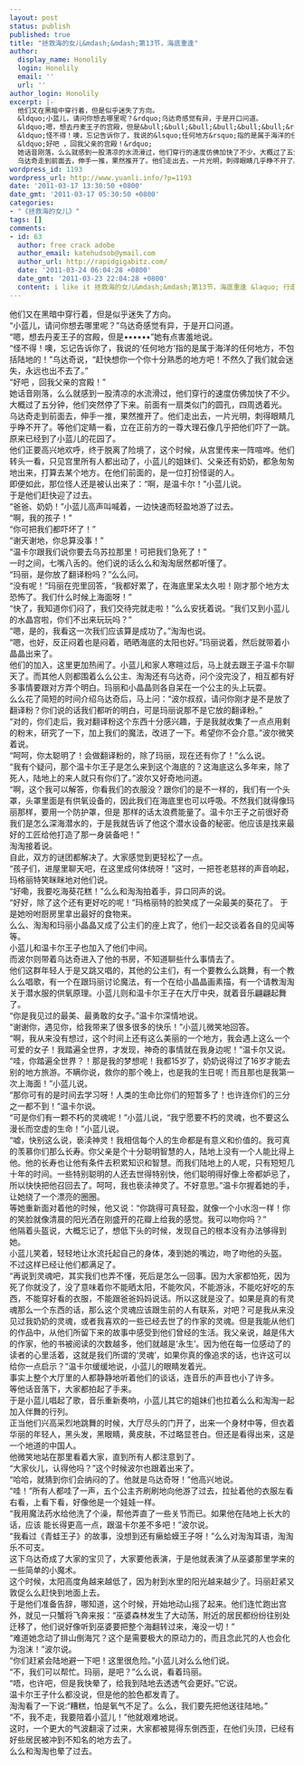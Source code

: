 ```yaml
---
layout: post
status: publish
published: true
title: "拯救海的女儿&mdash;&mdash;第13节，海底重逢"
author:
  display_name: Honolily
  login: Honolily
  email: ''
  url: ''
author_login: Honolily
excerpt: |-
  他们又在黑暗中穿行着，但是似乎迷失了方向。
  &ldquo;小蓝儿，请问你想去哪里呢？&rdquo;乌达奇感觉有异，于是开口问道。
  &ldquo;嗯，想去丹麦王子的宫殿，但是&bull;&bull;&bull;&bull;&bull;&bull;&rdquo;她有点害羞地说。
  &ldquo;怪不得！噢，忘记告诉你了，我说的&lsquo;任何地方&rsquo;指的是属于海洋的任何地方，不包括陆地的！&rdquo;乌达奇说，&ldquo;赶快想你一个你十分熟悉的地方吧！不然久了我们就会迷失，永远也出不去了。&rdquo;
  &ldquo;好吧 ，回我父亲的宫殿！&rdquo;
  她话音刚落，么么就感到一股清凉的水流滑过，他们穿行的速度仿佛加快了不少。大概过了五分钟，他们突然停了下来。前面有一扇类似门的圆孔，四周透着光。
  乌达奇走到前面去，伸手一推，果然推开了。他们走出去，一片光明，刺得眼睛几乎睁不开了。等他们定睛一看，立在正前方的一尊大理石像几乎把他们吓了一跳。原来已经到了小蓝儿的花园了。
wordpress_id: 1193
wordpress_url: http://www.yuanli.info/?p=1193
date: '2011-03-17 13:30:50 +0800'
date_gmt: '2011-03-17 05:30:50 +0800'
categories:
- "《拯救海的女儿》"
tags: []
comments:
- id: 63
  author: free crack adobe
  author_email: katehudsob@ymail.com
  author_url: http://rapidgigabitz.com/
  date: '2011-03-24 06:04:28 +0800'
  date_gmt: '2011-03-23 22:04:28 +0800'
  content: i like it 拯救海的女儿&mdash;&mdash;第13节，海底重逢 &laquo; 行走之树 now im your rss reader
---
```

<p>他们又在黑暗中穿行着，但是似乎迷失了方向。<br />
&ldquo;小蓝儿，请问你想去哪里呢？&rdquo;乌达奇感觉有异，于是开口问道。<br />
&ldquo;嗯，想去丹麦王子的宫殿，但是&bull;&bull;&bull;&bull;&bull;&bull;&rdquo;她有点害羞地说。<br />
&ldquo;怪不得！噢，忘记告诉你了，我说的&lsquo;任何地方&rsquo;指的是属于海洋的任何地方，不包括陆地的！&rdquo;乌达奇说，&ldquo;赶快想你一个你十分熟悉的地方吧！不然久了我们就会迷失，永远也出不去了。&rdquo;<br />
&ldquo;好吧 ，回我父亲的宫殿！&rdquo;<br />
她话音刚落，么么就感到一股清凉的水流滑过，他们穿行的速度仿佛加快了不少。大概过了五分钟，他们突然停了下来。前面有一扇类似门的圆孔，四周透着光。<br />
乌达奇走到前面去，伸手一推，果然推开了。他们走出去，一片光明，刺得眼睛几乎睁不开了。等他们定睛一看，立在正前方的一尊大理石像几乎把他们吓了一跳。原来已经到了小蓝儿的花园了。<a id="more"></a><a id="more-1193"></a><br />
他们正要高兴地欢呼，终于脱离了险境了，这个时候，从宫里传来一阵喧哗。他们转头一看，只见宫里所有人都出动了，小蓝儿的姐妹们、父亲还有奶奶，都急匆匆地出来，打算去某个地方。在他们前面的，是一位打扮怪诞的人。<br />
即便如此，那位怪人还是被认出来了：&ldquo;啊，是温卡尔！&rdquo;小蓝儿说。<br />
于是他们赶快迎了过去。<br />
&ldquo;爸爸、奶奶！&rdquo;小蓝儿高声叫喊着，一边快速而轻盈地游了过去。<br />
&ldquo;啊，我的孩子！&rdquo;<br />
&ldquo;你可把我们都吓坏了！&rdquo;<br />
&ldquo;谢天谢地，你总算没事！&rdquo;<br />
&ldquo;温卡尔跟我们说你要去乌苏拉那里！可把我们急死了！&rdquo;<br />
一时之间，七嘴八舌的。他们说的话么么和淘淘居然都听懂了。<br />
&ldquo;玛丽，是你放了翻译粉吗？&rdquo;么么问。<br />
&ldquo;没有呢！&rdquo;玛丽在兜里回答，&ldquo;我都好累了，在海底里呆太久啦！刚才那个地方太恐怖了。我们什么时候上海面呀！&rdquo;<br />
&ldquo;快了，我知道你们闷了，我们交待完就走啦！&rdquo;么么安抚着说。&ldquo;我们又到小蓝儿的水晶宫啦，你们不出来玩玩吗？&rdquo;<br />
&ldquo;嗯，是的，我看这一次我们应该算是成功了。&rdquo;淘淘也说。<br />
&ldquo;嗯，也好，反正闷着也是闷着，晒晒海底的太阳也好。&rdquo;玛丽说着，然后就带着小晶晶出来了。<br />
他们的加入，这里更加热闹了。小蓝儿和家人寒暄过后，马上就去跟王子温卡尔聊天了。而其他人则都围着么么公主、淘淘还有乌达奇，问个没完没了，相互都有好多事情要跟对方弄个明白。玛丽和小晶晶则各自呆在一个公主的头上玩耍。<br />
么么花了简短的时间介绍乌达奇后，马上问：&ldquo;波尔叔叔，请问你刚才是不是放了翻译粉？你们说的话我们都听的明白，可是玛丽说那不是它放的翻译粉。&rdquo;<br />
&ldquo;对的，你们走后，我对翻译粉这个东西十分感兴趣，于是我就收集了一点点用剩的粉末，研究了一下，加上我们的魔法，改进了一下。希望你不会介意。&rdquo;波尔微笑着说。<br />
&ldquo;呵呵，你太聪明了！会做翻译粉的，除了玛丽，现在还有你了！&rdquo;么么说。<br />
&ldquo;我有个疑问，那个温卡尔王子是怎么来到这个海底的？这海底这么多年来，除了死人，陆地上的来人就只有你们了。&rdquo;波尔又好奇地问道。<br />
&ldquo;啊，这个我可以解答，你看我们的衣服没？跟你们的是不一样的，我们有一个头罩，头罩里面是有供氧设备的，因此我们在海底里也可以呼吸。不然我们就得像玛丽那样，要用一个防护罩，但是 那样的话太浪费能量了。温卡尔王子之前很好奇我们是怎么深海潜水的，于是我就告诉了他这个潜水设备的秘密。他应该是找来最好的工匠给他打造了那一身装备吧！&rdquo;<br />
淘淘接着说。<br />
自此，双方的谜团都解决了。大家感觉到更轻松了一点。<br />
&ldquo;孩子们，进屋里聊天吧，在这里成何体统呀！&rdquo;这时，一把苍老慈祥的声音响起，玛格丽特笑眯眯地对他们说。<br />
&ldquo;好嘞，我要吃海葵花糕！&rdquo;么么和淘淘拍着手，异口同声的说。<br />
&ldquo;好好，除了这个还有更好吃的呢！&rdquo;玛格丽特的脸笑成了一朵最美的葵花了。 于是她吩咐厨房里拿出最好的食物来。<br />
么么、淘淘和玛丽小晶晶又成了公主们的座上宾了，他们一起交谈着各自的见闻等等。<br />
小蓝儿和温卡尔王子也加入了他们中间。<br />
而波尔则带着乌达奇进入了他的书房，不知道聊些什么事情去了。<br />
他们这群年轻人于是又跳又唱的，其他的公主们，有一个要教么么跳舞，有一个教么么唱歌，有一个在跟玛丽讨论魔法，有一个在给小晶晶画素描，有一个请教淘淘关于潜水服的供氧原理。小蓝儿则和温卡尔王子在大厅中央，就着音乐翩翩起舞了。<br />
&ldquo;你是我见过的最美、最勇敢的女子。&rdquo;温卡尔深情地说。<br />
&ldquo;谢谢你，遇见你，给我带来了很多很多的快乐！&rdquo;小蓝儿微笑地回答。<br />
&ldquo;啊，我从来没有想过，这个时间上还有这么美丽的一个地方，我会遇上这么一个可爱的女子！我踏遍全世界，才发现，神奇的事情就在我身边呢！&rdquo;温卡尔又说。<br />
&ldquo;哇，你踏遍全世界？！那是我的梦想呢！我都15岁了，奶奶说得过了16岁才能去别的地方旅游。不瞒你说，救你的那个晚上，也是我的生日呢！而且那也是我第一次上海面！&rdquo;小蓝儿说。<br />
&ldquo;那你可有的是时间去学习呀！人类的生命比你们的短暂多了！也许连你们的三分之一都不到！&rdquo;温卡尔说。<br />
&ldquo;可是你们有一颗不朽的灵魂呢！&rdquo;小蓝儿说，&ldquo;我宁愿要不朽的灵魂，也不要这么漫长而空虚的生命！&rdquo;小蓝儿说。<br />
&ldquo;嘘，快别这么说，亵渎神灵！我相信每个人的生命都是有意义和价值的。我可真的羡慕你们那么长寿。你父亲是个十分聪明智慧的人，陆地上没有一个人能比得上他。他的长寿也让他有条件去积累知识和智慧。而我们陆地上的人呢，只有短短几十年的时间。一些特别聪明的人还去世得特别快，他们聪明得好像上帝都妒忌了，所以快快把他召回去了。呵呵，我也亵渎神灵了。不好意思。&rdquo;温卡尔握着她的手，让她绕了一个漂亮的圈圈。<br />
等她重新面对着他的时候，他又说：&ldquo;你跳得可真轻盈，就像一个小水泡一样！你的笑脸就像清晨的阳光洒在刚盛开的花瓣上给我的感觉。我可以吻你吗？&rdquo;<br />
他隔着头盔说，大概忘记了，想低下头的时候，发现自己的根本没有办法够得到她。<br />
小蓝儿笑着，轻轻地让水流托起自己的身体，凑到她的嘴边，吻了吻他的头盔。<br />
不过这样已经让他们都满足了。<br />
&ldquo;再说到灵魂吧，其实我们也弄不懂，死后是怎么一回事。因为大家都怕死，因为死了你就没了，没了意味着你不能晒太阳，不能吹风，不能游泳，不能吃好吃的东西，不能穿好看的衣服，不能跟爸爸妈妈说话。所以这就是没了。如果是真的有灵魂那么一个东西的话，那么这个灵魂应该跟生前的人有联系，对吧？可是我从来没见过我奶奶的灵魂，或者我喜欢的一些已经去世了的作家的灵魂。但是我能从他们的作品中，从他们所留下来的故事中感受到他们曾经的生活。我父亲说，越是伟大的作家，他的书被阅读的次数越多，他们就越是&lsquo;永生&rsquo;。因为他在每一位感动了的读者的心里活着，这就是我们所谓的&lsquo;灵魂&rsquo;，如果你真的像追求的话，也许这可以给你一点启示？&rdquo;温卡尔缓缓地说，小蓝儿的眼睛发着光。<br />
事实上整个大厅里的人都静静地听着他们的谈话，连音乐的声音也小了许多。<br />
等他话音落下，大家都拍起了手来。<br />
于是小蓝儿唱起了歌，音乐重新奏响，小蓝儿其它的姐妹们也拉着么么和淘淘一起加入伴舞的行列。<br />
正当他们兴高采烈地跳舞的时候，大厅尽头的门开了，出来一个身材中等，但衣着华丽的年轻人，黑头发，黑眼睛，黄皮肤，不过略显苍白。但还是看得出来，这是一个地道的中国人。<br />
他微笑地站在那里看着大家，直到所有人都注意到了。<br />
&ldquo;大家伙儿，认得他吗？&rdquo;这个时候波尔也跟着出来了。<br />
&ldquo;哈哈，就猜到你们会纳闷的了。他就是乌达奇呀！&rdquo;他高兴地说。<br />
&ldquo;哇！&rdquo;所有人都哇了一声，五个公主齐刷刷地向他游了过去，拉扯着他的衣服左看右看，上看下看，好像他是一个娃娃一样。<br />
&ldquo;我用魔法药水给他洗了个澡，帮他弄直了一些关节而已。如果他在陆地上长大的话，应该 能长得更高一点，跟温卡尔差不多吧！&rdquo;波尔说。<br />
&ldquo;我看过《青蛙王子》的故事，没想到还有癞蛤蟆王子呀！&rdquo;么么对淘淘耳语，淘淘乐不可支。<br />
这下乌达奇成了大家的宝贝了，大家要他表演，于是他就表演了从巫婆那里学来的一些简单的小魔术。<br />
这个时候，太阳高度角越来越低了，因为射到水里的阳光越来越少了。玛丽赶紧又敦促么么赶快到地面上去。<br />
于是他们准备告辞，哪知道，这个时候，开始地动山摇了起来。他们连忙跑出宫外，就见一只蟹将飞奔来报：&ldquo;巫婆森林发生了大动荡，附近的居民都纷纷往别处迁移了，他们说好像听到巫婆要把整个海翻转过来，淹没一切！&rdquo;<br />
&ldquo;难道她念动了排山倒海咒？这个是需要极大的原动力的，而且念此咒的人也会化为泡沫！&rdquo;波尔说。<br />
&ldquo;你们赶紧会陆地避一下吧！这里很危险。&rdquo;小蓝儿对么么他们说。<br />
&ldquo;不，我们可以帮忙。玛丽，是吧？&rdquo;么么说，看着玛丽。<br />
&ldquo;唔，也许吧，但是我快晕了，给我到陆地去透透气会更好。&rdquo;它说。<br />
温卡尔王子什么都没说，但是他的脸色都发青了。<br />
淘淘看了一下说:&ldquo;糟糕，怕是氧气不足了。么么，我们要先把他送往陆地。&rdquo;<br />
&ldquo;不，我不走，我要陪着小蓝儿！&rdquo;他就艰难地说。<br />
这时，一个更大的气波翻滚了过来，大家都被晃得东倒西歪，在他们头顶，已经有好些居民被冲到不知名的地方去了。<br />
么么和淘淘也晕了过去。</p>
